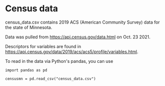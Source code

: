 # Census data

census_data.csv contains 2019 ACS (American Community Survey) data for the state of Minnesota. 

Data was pulled from https://api.census.gov/data.html on Oct. 23 2021.

Descriptors for variables are found in https://api.census.gov/data/2019/acs/acs5/profile/variables.html.

To read in the data via Python's pandas, you can use

```
import pandas as pd

censusmn = pd.read_csv("census_data.csv")
```
